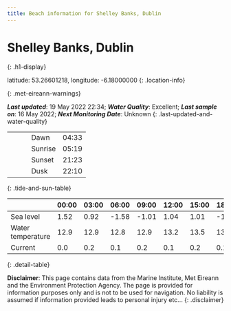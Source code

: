```yaml
---
title: Beach information for Shelley Banks, Dublin
---
```

# Shelley Banks, Dublin 
{: .h1-display}

latitude: 53.26601218, longitude: -6.18000000
{: .location-info}


{: .met-eireann-warnings}

___Last updated___: 19 May 2022 22:34; ___Water Quality___: Excellent;
___Last sample on___: 16 May 2022; ___Next Monitoring Date___: Unknown
{: .last-updated-and-water-quality}

|   |   |   |   |   |
|---|---|---|---|---|
|   |   |   | Dawn  | 04:33 |
|   |   |   | Sunrise  | 05:19 |
|   |   |   | Sunset  | 21:23 |
|   |   |   | Dusk  | 22:10 |
{: .tide-and-sun-table}

<div></div>

| | 00:00 | 03:00 | 06:00 | 09:00 | 12:00 | 15:00 | 18:00 | 21:00 |
|---|---|---|---|---|---|---|---|---|
| Sea level | 1.52 | 0.92 | -1.58 | -1.01| 1.04 | 1.01 | -1.18 | -0.94 |
| Water temperature | 12.9 | 12.9 | 12.8 | 12.9 | 13.2 | 13.5 | 13.7 | 13.4 |
| Current | 0.0 | 0.2 | 0.1 | 0.2 | 0.1| 0.2 | 0.1 | 0.2 |
{: .detail-table}

__Disclaimer__: This page contains data from the Marine Institute,
Met Eireann and the Environment Protection Agency. The page is provided for
information purposes only and is not to be used for navigation. No liability
is assumed if information provided leads to personal injury etc...
{: .disclaimer}